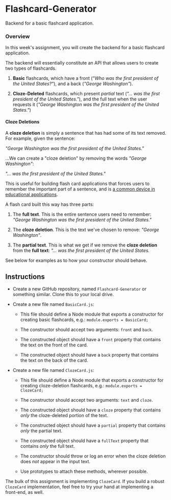 # Flashcard-Generator


Backend for a basic flashcard application.

### Overview

In this week's assignment, you will create the backend for a basic flashcard application.

The backend will essentially constitute an API that allows users to create two types of flashcards.

1. **Basic** flashcards, which have a front (_"Who was the first president of the United States?"_), and a back (_"George Washington"_).

2. **Cloze-Deleted** flashcards, which present _partial_ text (_"... was the first president of the United States."_), and the full text when the user requests it (_"George Washington was the first president of the United States."_)

#### Cloze Deletions

A **cloze deletion** is simply a sentence that has had some of its text removed. For example, given the sentence:

_"George Washington was the first president of the United States."_

...We can create a "cloze deletion" by removing the words _"George Washington"_:

_"... was the first president of the United States."_

This is useful for building flash card applications that forces users to remember the important part of a sentence, and is [a common device in educational applications](https://en.wikipedia.org/wiki/Cloze_test).

A flash card built this way has three parts:

1. The **full text**. This is the entire sentence users need to remember:  _"George Washington was the first president of the United States."_

2. The **cloze deletion**. This is the text we've chosen to remove: _"George Washington"_.

3. The **partial text**. This is what we get if we remove the **cloze deletion** from the **full text**: _"... was the first president of the United States._

See below for examples as to how your constructor should behave.

## Instructions

* Create a new GitHub repository, named `Flashcard-Generator` or something similar. Clone this to your local drive.

* Create a new file named `BasicCard.js`:

  * This file should define a Node module that exports a constructor for creating basic flashcards, e.g.:
    `module.exports = BasicCard;`

  * The constructor should accept two arguments: `front` and `back`.

  * The constructed object should have a `front` property that contains the text on the front of the card.

  * The constructed object should have a `back` property that contains the text on the back of the card.

* Create a new file named `ClozeCard.js`:

  * This file should define a Node module that exports a constructor for creating cloze-deletion flashcards, e.g.:
    `module.exports = ClozeCard;`

  * The constructor should accept two arguments: `text` and `cloze`.

  * The constructed object should have a `cloze` property that contains _only_ the cloze-deleted portion of the text.

  * The constructed object should have a `partial` property that contains _only_ the partial text.

  * The constructed object should have a `fullText` property that contains _only_ the full text.

  * The constructor should throw or log an error when the cloze deletion does _not_ appear in the input text.

  * Use prototypes to attach these methods, wherever possible.

The bulk of this assignment is implementing `ClozeCard`. If you build a robust `ClozeCard` implementation, feel free to try your hand at implementing a front-end, as well.



